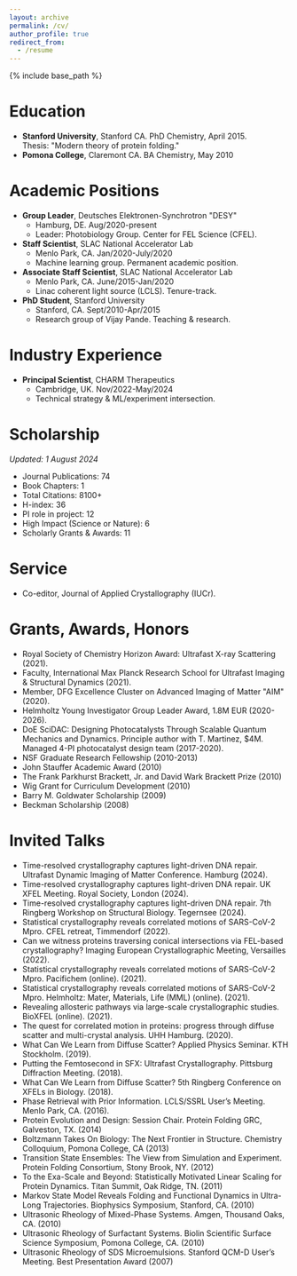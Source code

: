 ```yaml
---
layout: archive
permalink: /cv/
author_profile: true
redirect_from:
  - /resume
---
```


{% include base_path %}


Education
======
* **Stanford University**, Stanford CA. PhD Chemistry, April 2015. \
  Thesis: "Modern theory of protein folding."
* **Pomona College**, Claremont CA. BA Chemistry, May 2010

Academic Positions
======
* **Group Leader**, Deutsches Elektronen-Synchrotron "DESY" 
  * Hamburg, DE. Aug/2020-present
  * Leader: Photobiology Group. Center for FEL Science (CFEL).
* **Staff Scientist**, SLAC National Accelerator Lab 
  * Menlo Park, CA. Jan/2020-July/2020
  * Machine learning group. Permanent academic position.
* **Associate Staff Scientist**, SLAC National Accelerator Lab 
  * Menlo Park, CA. June/2015-Jan/2020
  * Linac coherent light source (LCLS). Tenure-track.
* **PhD Student**, Stanford University 
  * Stanford, CA. Sept/2010-Apr/2015
  * Research group of Vijay Pande. Teaching & research.

Industry Experience
======
* **Principal Scientist**, CHARM Therapeutics 
  * Cambridge, UK. Nov/2022-May/2024
  * Technical strategy & ML/experiment intersection.

Scholarship
======
_Updated: 1 August 2024_
- Journal Publications: 74
- Book Chapters: 1
- Total Citations: 8100+
- H-index: 36
- PI role in project: 12
- High Impact (Science or Nature): 6
- Scholarly Grants & Awards: 11

Service
======
* Co-editor, Journal of Applied Crystallography (IUCr).
  
Grants, Awards, Honors
======
* Royal Society of Chemistry Horizon Award: Ultrafast X-ray Scattering (2021).
* Faculty, International Max Planck Research School for Ultrafast Imaging & Structural Dynamics (2021).
* Member, DFG Excellence Cluster on Advanced Imaging of Matter "AIM" (2020).
* Helmholtz Young Investigator Group Leader Award, 1.8M EUR (2020-2026).
* DoE SciDAC: Designing Photocatalysts Through Scalable Quantum Mechanics and Dynamics. Principle author with T. Martinez, $4M. Managed 4-PI photocatalyst design team (2017-2020).
* NSF Graduate Research Fellowship (2010-2013)
* John Stauffer Academic Award (2010)
* The Frank Parkhurst Brackett, Jr. and David Wark Brackett Prize (2010)
* Wig Grant for Curriculum Development (2010)
* Barry M. Goldwater Scholarship (2009)
* Beckman Scholarship (2008)

Invited Talks
======
* Time-resolved crystallography captures light-driven DNA repair. Ultrafast Dynamic Imaging of Matter Conference. Hamburg (2024).
* Time-resolved crystallography captures light-driven DNA repair. UK XFEL Meeting. Royal Society,
London (2024).
* Time-resolved crystallography captures light-driven DNA repair. 7th Ringberg Workshop on Structural
Biology. Tegernsee (2024).
* Statistical crystallography reveals correlated motions of SARS-CoV-2 Mpro. CFEL retreat, Timmendorf
(2022).
* Can we witness proteins traversing conical intersections via FEL-based crystallography? Imaging European Crystallographic Meeting, Versailles (2022).
* Statistical crystallography reveals correlated motions of SARS-CoV-2 Mpro. Pacifichem (online). (2021).
* Statistical crystallography reveals correlated motions of SARS-CoV-2 Mpro. Helmholtz: Mater, Materials, Life (MML) (online). (2021).
* Revealing allosteric pathways via large-scale crystallographic studies. BioXFEL (online). (2021).
* The quest for correlated motion in proteins: progress through diffuse scatter and multi-crystal analysis. UHH Hamburg. (2020).
* What Can We Learn from Diffuse Scatter? Applied Physics Seminar. KTH Stockholm. (2019).
* Putting the Femtosecond in SFX: Ultrafast Crystallography. Pittsburg Diffraction Meeting. (2018).
* What Can We Learn from Diffuse Scatter? 5th Ringberg Conference on XFELs in Biology. (2018).
* Phase Retrieval with Prior Information. LCLS/SSRL User’s Meeting. Menlo Park, CA. (2016).
* Protein Evolution and Design: Session Chair. Protein Folding GRC, Galveston, TX. (2014)
* Boltzmann Takes On Biology: The Next Frontier in Structure. Chemistry Colloquium, Pomona College, CA (2013)
* Transition State Ensembles: The View from Simulation and Experiment. Protein Folding Consortium, Stony Brook, NY. (2012)
* To the Exa-Scale and Beyond: Statistically Motivated Linear Scaling for Protein Dynamics. Titan Summit, Oak Ridge, TN. (2011)
* Markov State Model Reveals Folding and Functional Dynamics in Ultra-Long Trajectories. Biophysics Symposium, Stanford, CA. (2010)
* Ultrasonic Rheology of Mixed-Phase Systems. Amgen, Thousand Oaks, CA. (2010)
* Ultrasonic Rheology of Surfactant Systems. Biolin Scientific Surface Science Symposium, Pomona College, CA. (2010)
* Ultrasonic Rheology of SDS Microemulsions. Stanford QCM-D User’s Meeting. Best Presentation Award (2007)